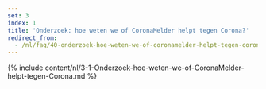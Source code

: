 ```yaml
---
set: 3
index: 1
title: 'Onderzoek: hoe weten we of CoronaMelder helpt tegen Corona?'
redirect_from: 
  - /nl/faq/40-onderzoek-hoe-weten-we-of-coronamelder-helpt-tegen-corona
---
```

{% include content/nl/3-1-Onderzoek-hoe-weten-we-of-CoronaMelder-helpt-tegen-Corona.md %}
